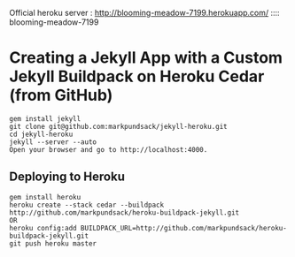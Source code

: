 Official heroku server : http://blooming-meadow-7199.herokuapp.com/ :::: blooming-meadow-7199

Creating a Jekyll App with a Custom Jekyll Buildpack on Heroku Cedar (from GitHub)
===================
    gem install jekyll
    git clone git@github.com:markpundsack/jekyll-heroku.git
    cd jekyll-heroku
    jekyll --server --auto
    Open your browser and go to http://localhost:4000.

Deploying to Heroku
-------------------
    gem install heroku
    heroku create --stack cedar --buildpack http://github.com/markpundsack/heroku-buildpack-jekyll.git
    OR 
    heroku config:add BUILDPACK_URL=http://github.com/markpundsack/heroku-buildpack-jekyll.git
    git push heroku master
    
